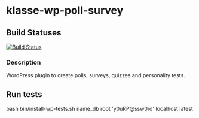 klasse-wp-poll-survey
=====================

Build Statuses
--------------
[![Build Status](https://travis-ci.org/klassebe/klasse-wp-poll-survey.png?branch=master)](https://travis-ci.org/klassebe/klasse-wp-poll-survey)

### Description
WordPress plugin to create polls, surveys, quizzes and personality tests.

## Run tests
bash bin/install-wp-tests.sh name_db root 'y0uRP@ssw0rd' localhost latest